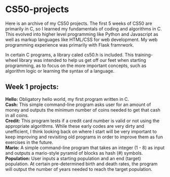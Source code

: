 # CS50-projects

Here is an archive of my CS50 projects.
The first 5 weeks of CS50 are primarily in C, so I learned my fundamentals of coding and algorithms in C.
This evolved into higher level programming like Python and Javascript as well as markup languages like HTML/CSS for web development.
My web programming experience was primarily with Flask framrwork.

In certain C programs, a library caled cs50.h is included. This training-wheel library was intended to help us get off our feet when starting programming, as to focus on the more important concepts, such as algorithm logic or learning the syntax of a language.

## Week 1 projects:  
**Hello:** Obligatory hello world, my first program written in C.  
**Cash:** This simple command-line program asks user for an amount of money and outputs the minimum number of coins needed to get that cash in all coins.  
**Credit:** This program tests if a credit card number is valid or not using the appropriate algorithms. While these early codes are very dirty and unefficient, I think looking back on where I start will be very important to keep improving and revisiting old programs in order to improve them as fun exercises in the future.  
**Mario:** A simple command-line program that takes an integer (1 - 8) as input and outputs a mario-style pyramid of blocks as hash (#) symbols.  
**Population:** User inputs a starting population and an end (target) population. At certain pre-determined birth and death rates, the program will output the number of years needed to reach the target population.  
